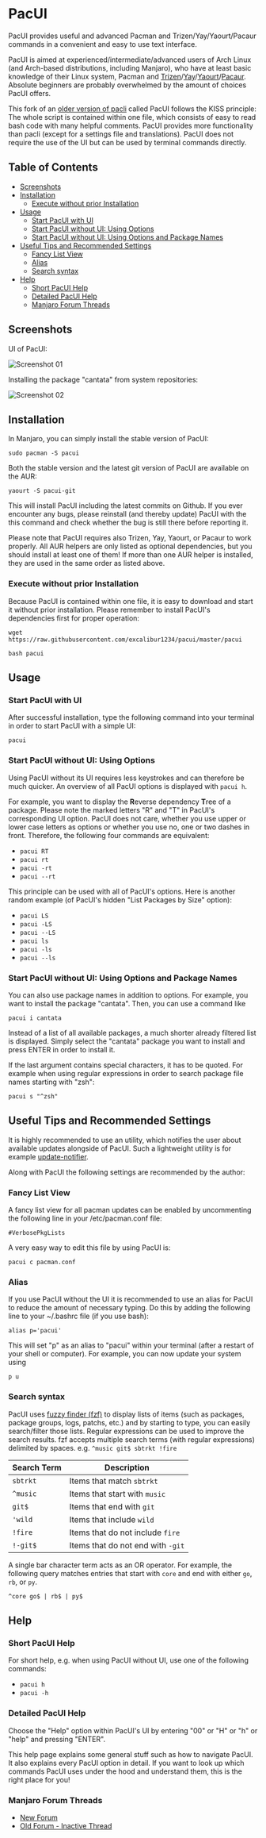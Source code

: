 
# PacUI

PacUI provides useful and advanced Pacman and Trizen/Yay/Yaourt/Pacaur commands in a convenient and easy to use text interface. 

PacUI is aimed at experienced/intermediate/advanced users of Arch Linux (and Arch-based distributions, including Manjaro), who have at least basic knowledge of their Linux system, Pacman and [Trizen](https://github.com/trizen/trizen)/[Yay](https://github.com/Jguer/yay)/[Yaourt](https://github.com/archlinuxfr/yaourt)/[Pacaur](https://github.com/rmarquis/pacaur). Absolute beginners are probably overwhelmed by the amount of choices PacUI offers.

This fork of an [older version of pacli](https://github.com/Manjaro-Pek/pacli/tree/f98e9226eb75ea00217481f436399328fe73d3ae) called PacUI follows the KISS principle: The whole script is contained within one file, which consists of easy to read bash code with many helpful comments. PacUI provides more functionality than pacli (except for a settings file and translations). PacUI does not require the use of the UI but can be used by terminal commands directly.


Table of Contents
-----------------

   * [Screenshots](#screenshots)
   * [Installation](#installation)
      * [Execute without prior Installation](#execute-without-prior-installation)
   * [Usage](#usage)
      * [Start PacUI with UI](#start-pacui-with-ui)
      * [Start PacUI without UI: Using Options](#start-pacui-without-ui-using-options)
      * [Start PacUI without UI: Using Options and Package Names](#start-pacui-without-ui-using-options-and-package-names)
   * [Useful Tips and Recommended Settings](#useful-tips-and-recommended-settings)
      * [Fancy List View](#fancy-list-view)
      * [Alias](#alias)
      * [Search syntax](#search-syntax)
   * [Help](#help)
      * [Short PacUI Help](#short-pacui-help)
      * [Detailed PacUI Help](#detailed-pacui-help)
      * [Manjaro Forum Threads](#manjaro-forum-threads)


## Screenshots

UI of PacUI:

![Screenshot 01](https://s1.postimg.org/62lqgikhm7/image.png)


Installing the package "cantata" from system repositories:

![Screenshot 02](https://s1.postimg.org/17htzpbovz/pacui.gif)


## Installation

In Manjaro, you can simply install the stable version of PacUI:
```
sudo pacman -S pacui
```

Both the stable version and the latest git version of PacUI are available on the AUR:
```
yaourt -S pacui-git
```

This will install PacUI including the latest commits on Github. If you ever encounter any bugs, please reinstall (and thereby update) PacUI with the this command and check whether the bug is still there before reporting it.

Please note that PacUI requires also Trizen, Yay, Yaourt, or Pacaur to work properly. All AUR helpers are only listed as optional dependencies, but you should install at least one of them! If more than one AUR helper is installed, they are used in the same order as listed above.


### Execute without prior Installation
Because PacUI is contained within one file, it is easy to download and start it without prior installation. Please remember to install PacUI's dependencies first for proper operation:
```
wget https://raw.githubusercontent.com/excalibur1234/pacui/master/pacui
```
```
bash pacui
```


## Usage

### Start PacUI with UI
After successful installation, type the following command into your terminal in order to start PacUI with a simple UI:
```
pacui
```

### Start PacUI without UI: Using Options
Using PacUI without its UI requires less keystrokes and can therefore be much quicker. An overview of all PacUI options is displayed with `pacui h`.

For example, you want to display the **R**everse dependency **T**ree of a package. Please note the marked letters "R" and "T" in PacUI's corresponding UI option.
PacUI does not care, whether you use upper or lower case letters as options or whether you use no, one or two dashes in front. Therefore, the following four commands are equivalent: 
- `pacui RT`
- `pacui rt`
- `pacui -rt`
- `pacui --rt`

This principle can be used with all of PacUI's options. Here is another random example (of PacUI's hidden "List Packages by Size" option):
- `pacui LS`
- `pacui -LS`
- `pacui --LS`
- `pacui ls`
- `pacui -ls`
- `pacui --ls`

### Start PacUI without UI: Using Options and Package Names

You can also use package names in addition to options. For example, you want to install the package "cantata". Then, you can use a command like
```
pacui i cantata
```
Instead of a list of all available packages, a much shorter already filtered list is displayed. Simply select the "cantata" package you want to install and press ENTER in order to install it.

If the last argument contains special characters, it has to be quoted. For example when using regular expressions in order to search package file names starting with "zsh":
```
pacui s "^zsh"
```

## Useful Tips and Recommended Settings
It is highly recommended to use an utility, which notifies the user about available updates alongside of PacUI. Such a lightweight utility is for example [update-notifier](https://github.com/Chrysostomus/update-notifier).

Along with PacUI the following settings are recommended by the author:

### Fancy List View
A fancy list view for all pacman updates can be enabled by uncommenting the following line in your /etc/pacman.conf file:
```
#VerbosePkgLists
```
A very easy way to edit this file by using PacUI is:
```
pacui c pacman.conf
```


### Alias
If you use PacUI without the UI it is recommended to use an alias for PacUI to reduce the amount of necessary typing. Do this by adding the following line to your ~/.bashrc file (if you use bash):
```
alias p='pacui'
```
This will set "p" as an alias to "pacui" within your terminal (after a restart of your shell or computer). For example, you can now update your system using
```
p u
```

### Search syntax
PacUI uses [fuzzy finder (fzf)](https://github.com/junegunn/fzf) to display lists of items (such as packages, package groups, logs, patchs, etc.) and by starting to type, you can easily search/filter those lists. Regular expressions can be used to improve the search results. fzf accepts multiple search terms (with regular expressions) delimited by spaces. e.g. `^music git$ sbtrkt !fire`

| Search Term | Description                       |
| ----------- | --------------------------------- |
|  `sbtrkt`   | Items that match `sbtrkt`         |
|  `^music`   | Items that start with `music`     |
|  `git$`     | Items that end with `git`         |
|  `'wild`    | Items that include `wild`         |
|  `!fire`    | Items that do not include `fire`  |
|  `!-git$`   | Items that do not end with `-git` |

A single bar character term acts as an OR operator. For example, the following query matches entries that start with `core` and end with either `go`, `rb`, or `py`.
```
^core go$ | rb$ | py$
```


## Help

### Short PacUI Help
For short help, e.g. when using PacUI without UI, use one of the following commands:
- `pacui h`
- `pacui -h`

### Detailed PacUI Help
Choose the "Help" option within PacUI's UI by entering "00" or "H" or "h" or "help" and pressing "ENTER".

This help page explains some general stuff such as how to navigate PacUI. It also explains every PacUI option in detail. If you want to look up which commands PacUI uses under the hood and understand them, this is the right place for you!

### Manjaro Forum Threads
 - [New Forum](https://forum.manjaro.org/t/pacui-a-simple-bash-frontend-for-pacman-and-yaourt-pacaur/677)
 - [Old Forum - Inactive Thread](https://classicforum.manjaro.org/index.php?topic=21399.0)
